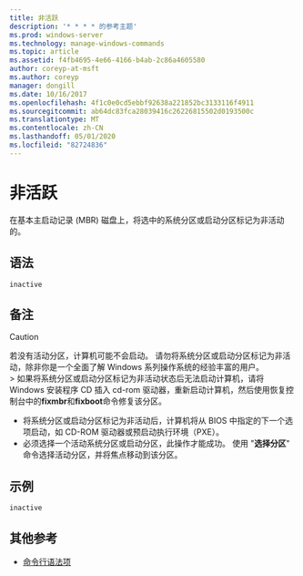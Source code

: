 ```yaml
---
title: 非活跃
description: '* * * * 的参考主题'
ms.prod: windows-server
ms.technology: manage-windows-commands
ms.topic: article
ms.assetid: f4fb4695-4e66-4166-b4ab-2c86a4605580
author: coreyp-at-msft
ms.author: coreyp
manager: dongill
ms.date: 10/16/2017
ms.openlocfilehash: 4f1c0e0cd5ebbf92638a221852bc3133116f4911
ms.sourcegitcommit: ab64dc83fca28039416c26226815502d0193500c
ms.translationtype: MT
ms.contentlocale: zh-CN
ms.lasthandoff: 05/01/2020
ms.locfileid: "82724836"
---
```

# <a name="inactive"></a>非活跃



在基本主启动记录 (MBR) 磁盘上，将选中的系统分区或启动分区标记为非活动的。

## <a name="syntax"></a>语法

```
inactive
```

## <a name="remarks"></a>备注

> [!CAUTION]
> 若没有活动分区，计算机可能不会启动。 请勿将系统分区或启动分区标记为非活动，除非你是一个全面了解 Windows 系列操作系统的经验丰富的用户。</br>> 如果将系统分区或启动分区标记为非活动状态后无法启动计算机，请将 Windows 安装程序 CD 插入 cd-rom 驱动器，重新启动计算机，然后使用恢复控制台中的**fixmbr**和**fixboot**命令修复该分区。
> -   将系统分区或启动分区标记为非活动后，计算机将从 BIOS 中指定的下一个选项启动，如 CD-ROM 驱动器或预启动执行环境（PXE）。
> -   必须选择一个活动系统分区或启动分区，此操作才能成功。 使用 "**选择分区**" 命令选择活动分区，并将焦点移动到该分区。

## <a name="examples"></a>示例

```
inactive
```

## <a name="additional-references"></a>其他参考

- [命令行语法项](command-line-syntax-key.md)

